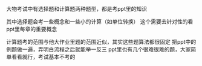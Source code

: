 大物考试中有选择题和计算题两种题型，都是考ppt里的知识

其中选择题会考一些概念和一些小的计算（如单位转换）
这个需要去针对性的看ppt里每章的重要概念

计算题考的范围与他大作业里题的范围近似，其实这些题算法都很固定
把ppt中的例题做一遍，弄明白流程之后就能举一反三
ppt里也有几个很难很难的题，大家简单看看就行，考试基本不考的
